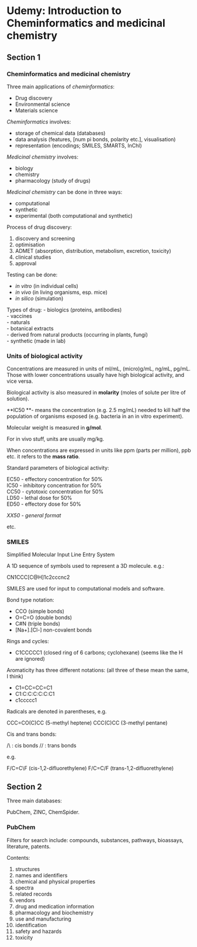 # Udemy: Introduction to Cheminformatics and medicinal chemistry

## Section 1

### Cheminformatics and medicinal chemistry

Three main applications of *cheminformatics*:

- Drug discovery
- Environmental science
- Materials science

*Cheminformatics* involves:

- storage of chemical data (databases)
- data analysis (features, [num pi bonds, polarity etc.], visualisation)
- representation (encodings; SMILES, SMARTS, InChl)

*Medicinal chemistry* involves:

- biology
- chemistry
- pharmacology (study of drugs)

*Medicinal chemistry* can be done in three ways:

- computational
- synthetic
- experimental (both computational and synthetic)

Process of drug discovery:

1. discovery and screening
2. optimisation
3. ADMET (absorption, distribution, metabolism, excretion, toxicity)
4. clinical studies
5. approval

Testing can be done:

- *in vitro* (in individual cells)  
- *in vivo*  (in living organisms, esp. mice)  
- *in silico* (simulation)

Types of drug:
    - biologics (proteins, antibodies)  
    - vaccines  
    - naturals  
    - botanical extracts  
    - derived from natural products (occurring in plants, fungi)  
    - synthetic (made in lab)

### Units of biological activity

Concentrations are measured in units of ml/mL, (micro)g/mL, ng/mL, pg/mL. Those with lower concentrations usually have high biological activity, and vice versa.

Biological activity is also measured in **molarity** (moles of solute per litre of solution).

**IC50 **- means the concentration (e.g. 2.5 mg/mL) needed to kill half the population of organisms exposed (e.g. bacteria in an in vitro experiment).

Molecular weight is measured in **g/mol**.

For in vivo stuff, units are usually mg/kg.

When concentrations are expressed in units like ppm (parts per million), ppb etc. it refers to the **mass ratio**.

Standard parameters of biological activity:

EC50 - effectory concentration for 50%  
IC50 - inhibitory concentration for 50%  
CC50 - cytotoxic concentration for 50%  
LD50 - lethal dose for 50%  
ED50 - effectory dose for 50%

*XX50 - general format*

etc. 

### SMILES

Simplified Molecular Input Line Entry System


A 1D sequence of symbols used to represent a 3D molecule. e.g.:

CN1CCC[C@H]1c2cccnc2

SMILES are used for input to computational models and software.

Bond type notation:

- CCO (simple bonds)  
- O=C=O (double bonds)  
- C#N (triple bonds)  
- [Na+].[Cl-] non-covalent bonds  

Rings and cycles:

- C1CCCCC1 (closed ring of 6 carbons; cyclohexane) (seems like the H are ignored)

Aromaticity has three different notations: (all three of these mean the same, I think)

- C1=CC=CC=C1      
- C1:C:C:C:C:C:C1  
- c1ccccc1

Radicals are denoted in parentheses, e.g.

CCC=CO(C)CC (5-methyl heptene)
CCC(C)CC    (3-methyl pentane)

Cis and trans bonds:

/\ : cis bonds 
// : trans bonds  

e.g. 

F/C=C\F (cis-1,2-difluorethylene)
F/C=C/F (trans-1,2-difluorethylene)




## Section 2

Three main databases:

PubChem, ZINC, ChemSpider.

### PubChem

Filters for search include:
compounds, substances, pathways, bioassays, literature, patents.

Contents:
1. structures
2. names and identifiers
3. chemical and physical properties
4. spectra
5. related records
6. vendors
7. drug and medication information
8. pharmacology and biochemistry
9. use and manufacturing
10. identification
11. safety and hazards
12. toxicity














